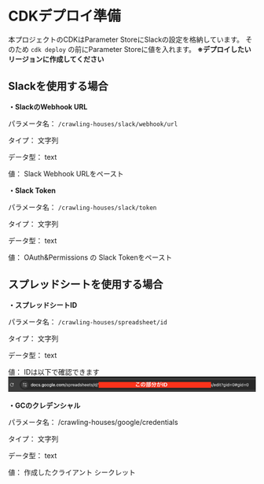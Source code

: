 # CDKデプロイ準備

本プロジェクトのCDKはParameter StoreにSlackの設定を格納しています。
そのため `cdk deploy` の前にParameter Storeに値を入れます。
**※デプロイしたいリージョンに作成してください**

## Slackを使用する場合

**・SlackのWebhook URL**

パラメータ名： `/crawling-houses/slack/webhook/url`

タイプ： 文字列

データ型： text

値： Slack Webhook URLをペースト

**・Slack Token**

パラメータ名： `/crawling-houses/slack/token`

タイプ： 文字列

データ型： text

値： OAuth&Permissions の Slack Tokenをペースト

## スプレッドシートを使用する場合

**・スプレッドシートID**

パラメータ名： `/crawling-houses/spreadsheet/id`

タイプ： 文字列

データ型： text

値： IDは以下で確認できます
![spreadsheet-id](images/spreadsheet-id.png)

**・GCのクレデンシャル**

パラメータ名： /crawling-houses/google/credentials

タイプ： 文字列

データ型： text

値： 作成したクライアント シークレット

